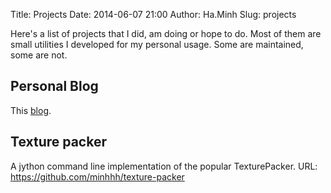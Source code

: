 Title: Projects
Date: 2014-06-07 21:00
Author: Ha.Minh
Slug: projects

Here's a list of projects that I did, am doing or hope to do. Most of them are small utilities I developed for my personal usage. Some are maintained, some are not.

## Personal Blog
This [blog](http://minhhh.github.io).

## Texture packer
A jython command line implementation of the popular TexturePacker. URL: https://github.com/minhhh/texture-packer

